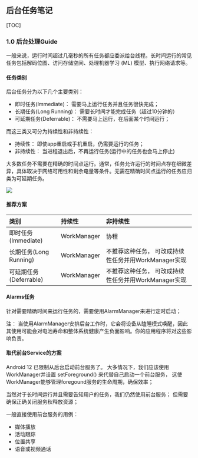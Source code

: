 ## 后台任务笔记

[TOC]

### 1.0 后台处理Guide

一般来说，运行时间超过几毫秒的所有任务都应委派给台线程。长时间运行的常见任务包括解码位图、访问存储空间、处理机器学习 (ML) 模型、执行网络请求等。

#### 任务类别

后台任务分为以下几个主要类别：

- 即时任务(Immediate)： 需要马上运行任务并且任务很快完成；
- 长期任务(Long Running)： 需要长时间才能完成任务（超过10分钟的）
- 可延期任务(Deferrable)： 不需要马上运行，在后面某个时间运行；

而这三类又可分为持续性和非持续性：

- 持续性： 即使app重启或手机重启，仍需要运行的任务；
- 非持续性： 当进程退出后，不再运行任务(运行中的任务也会马上停止)

大多数任务不需要在精确的时间点运行。通常，任务允许运行的时间点存在细微差异，具体取决于网络可用性和剩余电量等条件。无需在精确时间点运行的任务应归类为可延期任务。

![](https://developer.android.com/images/guide/background/background.svg)

#### 推荐方案

| 类别                   | 持续性      | 非持续性                                             |
| :--------------------- | :---------- | :--------------------------------------------------- |
| 即时任务(Immediate)    | WorkManager | 协程                                                 |
| 长期任务(Long Running) | WorkManager | 不推荐这种任务， 可改成持续性任务并用WorkManager实现 |
| 可延期任务(Deferrable) | WorkManager | 不推荐这种任务， 可改成持续性任务并用WorkManager实现 |

#### Alarms任务

针对需要精确时间来运行任务的，需要使用AlarmManager来进行定时启动；

注： 当使用AlarmManager安排后台工作时，它会将设备从瞌睡模式唤醒，因此其使用可能会对电池寿命和整体系统健康产生负面影响。你的应用程序将对这些影响负责。

#### 取代前台Service的方案

Android 12 已限制从后台启动前台服务了。 大多情况下，我们应该使用WorkManager并设置 setForeground() 来代替自己启动一个前台服务， 这使WorkManager能够管理foregound服务的生命周期，确保效率；

当然对于长时间运行并且需要告知用户的任务，我们仍然使用前台服务； 但需要确保正确关闭服务秋释放资源；

一般直接使用前台服务的用例：

- 媒体播放
- 活动跟踪
- 位置共享
- 语音或视频通话